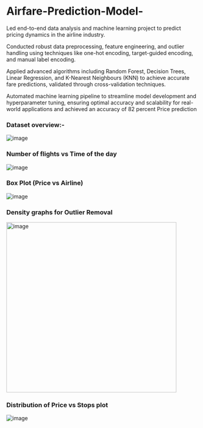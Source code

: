 # Airfare-Prediction-Model-

Led end-to-end data analysis and machine learning project to predict pricing dynamics in the airline industry.

Conducted robust data preprocessing, feature engineering, and outlier handling using techniques like one-hot
encoding, target-guided encoding, and manual label encoding.

Applied advanced algorithms including Random Forest, Decision Trees, Linear Regression, and K-Nearest
Neighbours (KNN) to achieve accurate fare predictions, validated through cross-validation techniques.

Automated machine learning pipeline to streamline model development and hyperparameter tuning, ensuring optimal accuracy and scalability for real-world applications and achieved an accuracy of 82 percent Price prediction

### Dataset overview:-
![image](https://github.com/Yashcode007/Airfare-Prediction-Model-/assets/91584919/99ea45b6-50f5-46f7-99e2-1c997f2f69a4)

### Number of flights vs Time of the day 
![image](https://github.com/Yashcode007/Airfare-Prediction-Model-/assets/91584919/843b89e7-db31-48ed-a8f5-83ebfaca6532)

### Box Plot (Price vs Airline)
![image](https://github.com/Yashcode007/Airfare-Prediction-Model-/assets/91584919/07d8dc94-8808-4522-9d60-853ea5e9d351)

### Density graphs for Outlier Removal
<img width="446" alt="image" src="https://github.com/Yashcode007/Airfare-Prediction-Model-/assets/91584919/e728057a-a137-4e7f-99dc-5e08871f487e">

### Distribution of Price vs Stops plot 
![image](https://github.com/user-attachments/assets/51ce10dc-4cbb-4bd3-a19a-49ec4bb70068)
